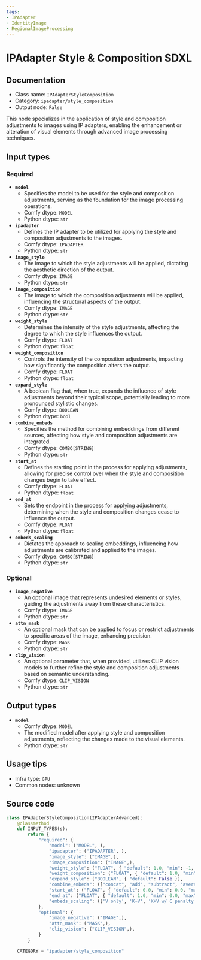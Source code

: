 ```yaml
---
tags:
- IPAdapter
- IdentityImage
- RegionalImageProcessing
---
```


# IPAdapter Style & Composition SDXL
## Documentation
- Class name: `IPAdapterStyleComposition`
- Category: `ipadapter/style_composition`
- Output node: `False`

This node specializes in the application of style and composition adjustments to images using IP adapters, enabling the enhancement or alteration of visual elements through advanced image processing techniques.
## Input types
### Required
- **`model`**
    - Specifies the model to be used for the style and composition adjustments, serving as the foundation for the image processing operations.
    - Comfy dtype: `MODEL`
    - Python dtype: `str`
- **`ipadapter`**
    - Defines the IP adapter to be utilized for applying the style and composition adjustments to the images.
    - Comfy dtype: `IPADAPTER`
    - Python dtype: `str`
- **`image_style`**
    - The image to which the style adjustments will be applied, dictating the aesthetic direction of the output.
    - Comfy dtype: `IMAGE`
    - Python dtype: `str`
- **`image_composition`**
    - The image to which the composition adjustments will be applied, influencing the structural aspects of the output.
    - Comfy dtype: `IMAGE`
    - Python dtype: `str`
- **`weight_style`**
    - Determines the intensity of the style adjustments, affecting the degree to which the style influences the output.
    - Comfy dtype: `FLOAT`
    - Python dtype: `float`
- **`weight_composition`**
    - Controls the intensity of the composition adjustments, impacting how significantly the composition alters the output.
    - Comfy dtype: `FLOAT`
    - Python dtype: `float`
- **`expand_style`**
    - A boolean flag that, when true, expands the influence of style adjustments beyond their typical scope, potentially leading to more pronounced stylistic changes.
    - Comfy dtype: `BOOLEAN`
    - Python dtype: `bool`
- **`combine_embeds`**
    - Specifies the method for combining embeddings from different sources, affecting how style and composition adjustments are integrated.
    - Comfy dtype: `COMBO[STRING]`
    - Python dtype: `str`
- **`start_at`**
    - Defines the starting point in the process for applying adjustments, allowing for precise control over when the style and composition changes begin to take effect.
    - Comfy dtype: `FLOAT`
    - Python dtype: `float`
- **`end_at`**
    - Sets the endpoint in the process for applying adjustments, determining when the style and composition changes cease to influence the output.
    - Comfy dtype: `FLOAT`
    - Python dtype: `float`
- **`embeds_scaling`**
    - Dictates the approach to scaling embeddings, influencing how adjustments are calibrated and applied to the images.
    - Comfy dtype: `COMBO[STRING]`
    - Python dtype: `str`
### Optional
- **`image_negative`**
    - An optional image that represents undesired elements or styles, guiding the adjustments away from these characteristics.
    - Comfy dtype: `IMAGE`
    - Python dtype: `str`
- **`attn_mask`**
    - An optional mask that can be applied to focus or restrict adjustments to specific areas of the image, enhancing precision.
    - Comfy dtype: `MASK`
    - Python dtype: `str`
- **`clip_vision`**
    - An optional parameter that, when provided, utilizes CLIP vision models to further refine the style and composition adjustments based on semantic understanding.
    - Comfy dtype: `CLIP_VISION`
    - Python dtype: `str`
## Output types
- **`model`**
    - Comfy dtype: `MODEL`
    - The modified model after applying style and composition adjustments, reflecting the changes made to the visual elements.
    - Python dtype: `str`
## Usage tips
- Infra type: `GPU`
- Common nodes: unknown


## Source code
```python
class IPAdapterStyleComposition(IPAdapterAdvanced):
    @classmethod
    def INPUT_TYPES(s):
        return {
            "required": {
                "model": ("MODEL", ),
                "ipadapter": ("IPADAPTER", ),
                "image_style": ("IMAGE",),
                "image_composition": ("IMAGE",),
                "weight_style": ("FLOAT", { "default": 1.0, "min": -1, "max": 5, "step": 0.05 }),
                "weight_composition": ("FLOAT", { "default": 1.0, "min": -1, "max": 5, "step": 0.05 }),
                "expand_style": ("BOOLEAN", { "default": False }),
                "combine_embeds": (["concat", "add", "subtract", "average", "norm average"], {"default": "average"}),
                "start_at": ("FLOAT", { "default": 0.0, "min": 0.0, "max": 1.0, "step": 0.001 }),
                "end_at": ("FLOAT", { "default": 1.0, "min": 0.0, "max": 1.0, "step": 0.001 }),
                "embeds_scaling": (['V only', 'K+V', 'K+V w/ C penalty', 'K+mean(V) w/ C penalty'], ),
            },
            "optional": {
                "image_negative": ("IMAGE",),
                "attn_mask": ("MASK",),
                "clip_vision": ("CLIP_VISION",),
            }
        }

    CATEGORY = "ipadapter/style_composition"

```
